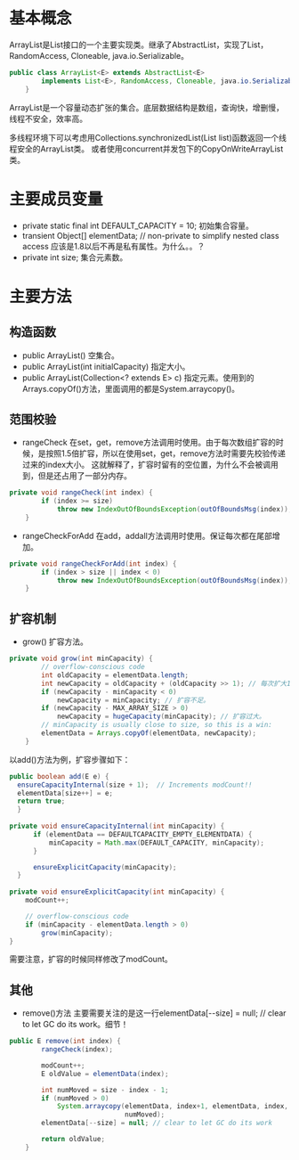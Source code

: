 
# 基本概念
ArrayList是List接口的一个主要实现类。继承了AbstractList，实现了List，RandomAccess, Cloneable, java.io.Serializable。

```java
public class ArrayList<E> extends AbstractList<E>
        implements List<E>, RandomAccess, Cloneable, java.io.Serializable {
    }
```

ArrayList是一个容量动态扩张的集合。底层数据结构是数组，查询快，增删慢，线程不安全，效率高。

多线程环境下可以考虑用Collections.synchronizedList(List list)函数返回一个线程安全的ArrayList类。
或者使用concurrent并发包下的CopyOnWriteArrayList类。

# 主要成员变量
+ private static final int DEFAULT_CAPACITY = 10; 初始集合容量。
+ transient Object[] elementData; // non-private to simplify nested class access 应该是1.8以后不再是私有属性。为什么。。？
+ private int size; 集合元素数。

# 主要方法
## 构造函数
+ public ArrayList() 空集合。
+ public ArrayList(int initialCapacity) 指定大小。
+ public ArrayList(Collection<? extends E> c) 指定元素。使用到的Arrays.copyOf()方法，里面调用的都是System.arraycopy()。

## 范围校验
+ rangeCheck 在set，get，remove方法调用时使用。由于每次数组扩容的时候，是按照1.5倍扩容，所以在使用set，get，remove方法时需要先校验传递过来的index大小。
  这就解释了，扩容时留有的空位置，为什么不会被调用到，但是还占用了一部分内存。
```java
private void rangeCheck(int index) {
        if (index >= size)
            throw new IndexOutOfBoundsException(outOfBoundsMsg(index));
    }
```
+ rangeCheckForAdd 在add，addall方法调用时使用。保证每次都在尾部增加。
```java
private void rangeCheckForAdd(int index) {
        if (index > size || index < 0)
            throw new IndexOutOfBoundsException(outOfBoundsMsg(index));
    }
```

## 扩容机制
+ grow() 扩容方法。
```java
private void grow(int minCapacity) {
        // overflow-conscious code
        int oldCapacity = elementData.length;
        int newCapacity = oldCapacity + (oldCapacity >> 1); // 每次扩大1.5倍。
        if (newCapacity - minCapacity < 0)
            newCapacity = minCapacity; // 扩容不足。
        if (newCapacity - MAX_ARRAY_SIZE > 0)
            newCapacity = hugeCapacity(minCapacity); // 扩容过大。
        // minCapacity is usually close to size, so this is a win:
        elementData = Arrays.copyOf(elementData, newCapacity);
    }
```
以add()方法为例，扩容步骤如下：
```java
public boolean add(E e) {
  ensureCapacityInternal(size + 1);  // Increments modCount!!
  elementData[size++] = e;
  return true;
  }
  
private void ensureCapacityInternal(int minCapacity) {
      if (elementData == DEFAULTCAPACITY_EMPTY_ELEMENTDATA) {
          minCapacity = Math.max(DEFAULT_CAPACITY, minCapacity);
      }

      ensureExplicitCapacity(minCapacity);
  }
  
private void ensureExplicitCapacity(int minCapacity) {
    modCount++;

    // overflow-conscious code
    if (minCapacity - elementData.length > 0)
        grow(minCapacity);
}
```
需要注意，扩容的时候同样修改了modCount。

## 其他
+ remove()方法 主要需要关注的是这一行elementData[--size] = null; // clear to let GC do its work。细节！
```java
public E remove(int index) {
        rangeCheck(index);

        modCount++;
        E oldValue = elementData(index);

        int numMoved = size - index - 1;
        if (numMoved > 0)
            System.arraycopy(elementData, index+1, elementData, index,
                             numMoved);
        elementData[--size] = null; // clear to let GC do its work

        return oldValue;
    }
```

